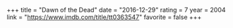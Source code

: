 +++
title = "Dawn of the Dead"
date = "2016-12-29"
rating = 7
year = 2004
link = "https://www.imdb.com/title/tt0363547"
favorite = false
+++
